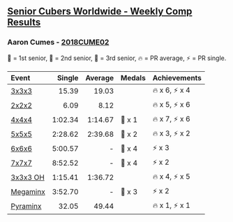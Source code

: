 <style>table {white-space: nowrap;}</style>

## [Senior Cubers Worldwide - Weekly Comp Results](/scw-comp/results/)
### Aaron Cumes - [2018CUME02](https://www.worldcubeassociation.org/persons/2018CUME02)

<span style="white-space: nowrap;">🥇 = 1st senior</span>, <span style="white-space: nowrap;">🥈 = 2nd senior</span>, <span style="white-space: nowrap;">🥉 = 3rd senior</span>, <span style="white-space: nowrap;">🔥 = PR average</span>, <span style="white-space: nowrap;">⚡ = PR single</span>.

| Event | Single | Average | Medals | Achievements|
| :-- | --: | --: | :-- | :-- |
| [3x3x3](333.md) | 15.39 | 19.03 |  | 🔥 x 6, ⚡ x 4 |
| [2x2x2](222.md) | 6.09 | 8.12 |  | 🔥 x 5, ⚡ x 6 |
| [4x4x4](444.md) | 1:02.34 | 1:14.67 | 🥉 x 1 | 🔥 x 7, ⚡ x 6 |
| [5x5x5](555.md) | 2:28.62 | 2:39.68 | 🥉 x 2 | 🔥 x 3, ⚡ x 2 |
| [6x6x6](666.md) | 5:00.57 | - | 🥉 x 4 | ⚡ x 3 |
| [7x7x7](777.md) | 8:52.52 | - | 🥉 x 4 | ⚡ x 2 |
| [3x3x3 OH](333oh.md) | 1:15.41 | 1:36.72 |  | 🔥 x 4, ⚡ x 5 |
| [Megaminx](minx.md) | 3:52.70 | - | 🥉 x 3 | ⚡ x 2 |
| [Pyraminx](pyram.md) | 32.05 | 49.44 |  | 🔥 x 1, ⚡ x 1 |

<!-- Global site tag (gtag.js) - Google Analytics -->
<script async src="https://www.googletagmanager.com/gtag/js?id=UA-86348435-3"></script>
<script>window.dataLayer = window.dataLayer || []; function gtag() {dataLayer.push(arguments);} gtag('js', new Date()); gtag('config', 'UA-86348435-3');</script>
